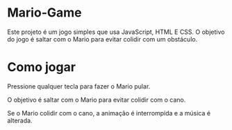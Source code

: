 # Mario-Game

Este projeto é um jogo simples que usa JavaScript, HTML E CSS. O objetivo do jogo é saltar com o Mario para evitar colidir com um obstáculo.

# Como jogar

Pressione qualquer tecla para fazer o Mario pular.

O objetivo é saltar com o Mario para evitar colidir com o cano.

Se o Mario colidir com o cano, a animação é interrompida e a música é alterada.
